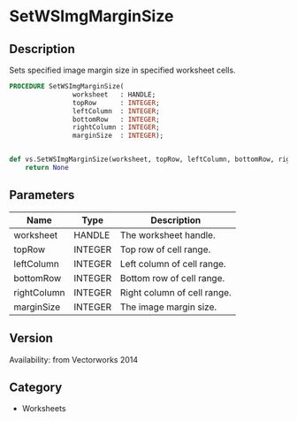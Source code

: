 # SetWSImgMarginSize

## Description
Sets specified image margin size in specified worksheet cells.

```pascal
PROCEDURE SetWSImgMarginSize(
				worksheet   : HANDLE;
				topRow      : INTEGER;
				leftColumn  : INTEGER;
				bottomRow   : INTEGER;
				rightColumn : INTEGER;
				marginSize  : INTEGER);
```

```python

def vs.SetWSImgMarginSize(worksheet, topRow, leftColumn, bottomRow, rightColumn, marginSize):
    return None
```

## Parameters
|Name|Type|Description|
|---|---|---|
|worksheet|HANDLE|The worksheet handle.|
|topRow|INTEGER|Top row of cell range.|
|leftColumn|INTEGER|Left column of cell range.|
|bottomRow|INTEGER|Bottom row of cell range.|
|rightColumn|INTEGER|Right column of cell range.|
|marginSize|INTEGER|The image margin size.|

## Version
Availability: from Vectorworks 2014
## Category
* Worksheets

